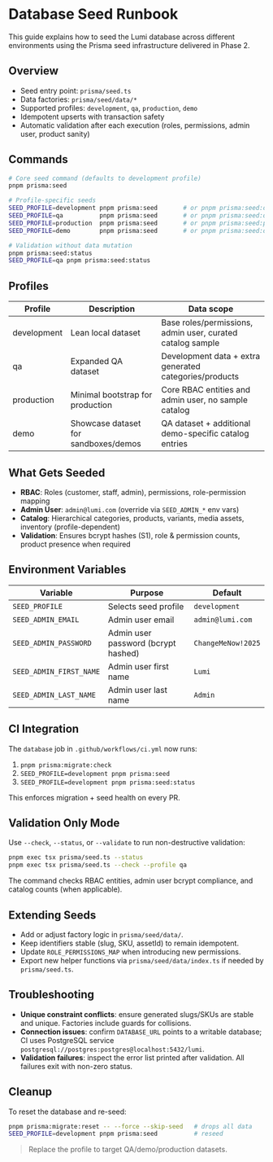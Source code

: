 # Database Seed Runbook

This guide explains how to seed the Lumi database across different environments using the Prisma seed infrastructure delivered in Phase 2.

## Overview

- Seed entry point: `prisma/seed.ts`
- Data factories: `prisma/seed/data/*`
- Supported profiles: `development`, `qa`, `production`, `demo`
- Idempotent upserts with transaction safety
- Automatic validation after each execution (roles, permissions, admin user, product sanity)

## Commands

```bash
# Core seed command (defaults to development profile)
pnpm prisma:seed

# Profile-specific seeds
SEED_PROFILE=development pnpm prisma:seed       # or pnpm prisma:seed:dev
SEED_PROFILE=qa          pnpm prisma:seed       # or pnpm prisma:seed:qa
SEED_PROFILE=production  pnpm prisma:seed       # or pnpm prisma:seed:prod
SEED_PROFILE=demo        pnpm prisma:seed       # or pnpm prisma:seed:demo

# Validation without data mutation
pnpm prisma:seed:status
SEED_PROFILE=qa pnpm prisma:seed:status
```

## Profiles

| Profile     | Description                          | Data scope                                                 |
| ----------- | ------------------------------------ | ---------------------------------------------------------- |
| development | Lean local dataset                   | Base roles/permissions, admin user, curated catalog sample |
| qa          | Expanded QA dataset                  | Development data + extra generated categories/products     |
| production  | Minimal bootstrap for production     | Core RBAC entities and admin user, no sample catalog       |
| demo        | Showcase dataset for sandboxes/demos | QA dataset + additional demo-specific catalog entries      |

## What Gets Seeded

- **RBAC**: Roles (customer, staff, admin), permissions, role-permission mapping
- **Admin User**: `admin@lumi.com` (override via `SEED_ADMIN_*` env vars)
- **Catalog**: Hierarchical categories, products, variants, media assets, inventory (profile-dependent)
- **Validation**: Ensures bcrypt hashes (S1), role & permission counts, product presence when required

## Environment Variables

| Variable                | Purpose                             | Default            |
| ----------------------- | ----------------------------------- | ------------------ |
| `SEED_PROFILE`          | Selects seed profile                | `development`      |
| `SEED_ADMIN_EMAIL`      | Admin user email                    | `admin@lumi.com`   |
| `SEED_ADMIN_PASSWORD`   | Admin user password (bcrypt hashed) | `ChangeMeNow!2025` |
| `SEED_ADMIN_FIRST_NAME` | Admin user first name               | `Lumi`             |
| `SEED_ADMIN_LAST_NAME`  | Admin user last name                | `Admin`            |

## CI Integration

The `database` job in `.github/workflows/ci.yml` now runs:

1. `pnpm prisma:migrate:check`
2. `SEED_PROFILE=development pnpm prisma:seed`
3. `SEED_PROFILE=development pnpm prisma:seed:status`

This enforces migration + seed health on every PR.

## Validation Only Mode

Use `--check`, `--status`, or `--validate` to run non-destructive validation:

```bash
pnpm exec tsx prisma/seed.ts --status
pnpm exec tsx prisma/seed.ts --check --profile qa
```

The command checks RBAC entities, admin user bcrypt compliance, and catalog counts (when applicable).

## Extending Seeds

- Add or adjust factory logic in `prisma/seed/data/`.
- Keep identifiers stable (slug, SKU, assetId) to remain idempotent.
- Update `ROLE_PERMISSIONS_MAP` when introducing new permissions.
- Export new helper functions via `prisma/seed/data/index.ts` if needed by `prisma/seed.ts`.

## Troubleshooting

- **Unique constraint conflicts**: ensure generated slugs/SKUs are stable and unique. Factories include guards for collisions.
- **Connection issues**: confirm `DATABASE_URL` points to a writable database; CI uses PostgreSQL service `postgresql://postgres:postgres@localhost:5432/lumi`.
- **Validation failures**: inspect the error list printed after validation. All failures exit with non-zero status.

## Cleanup

To reset the database and re-seed:

```bash
pnpm prisma:migrate:reset -- --force --skip-seed   # drops all data
SEED_PROFILE=development pnpm prisma:seed          # reseed
```

> Replace the profile to target QA/demo/production datasets.
